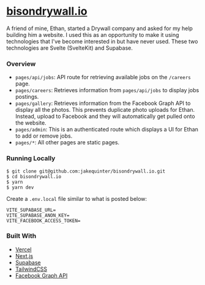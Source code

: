 # [bisondrywall.io](https://bisondrywall.io/)

A friend of mine, Ethan, started a Drywall company and asked for my help building him a website. I used this as an opportunity to make it using technologies that I've become interested in but have never used. These two technologies are Svelte (SvelteKit) and Supabase.

### Overview

- `pages/api/jobs`: API route for retrieving available jobs on the `/careers` page.
- `pages/careers`: Retrieves information from `pages/api/jobs` to display jobs postings.
- `pages/gallery`: Retrieves information from the Facebook Graph API to display all the photos. This prevents duplicate photo uploads for Ethan. Instead, upload to Facebook and they will automatically get pulled onto the website.
- `pages/admin`: This is an authenticated route which displays a UI for Ethan to add or remove jobs.
- `pages/*`: All other pages are static pages.

### Running Locally

```
$ git clone git@github.com:jakequinter/bisondrywall.io.git
$ cd bisondrywall.io
$ yarn
$ yarn dev
```

Create a `.env.local` file similar to what is posted below:

```
VITE_SUPABASE_URL=
VITE_SUPABASE_ANON_KEY=
VITE_FACEBOOK_ACCESS_TOKEN=
```

### Built With

- [Vercel](https://vercel.com/)
- [Next.js](https://nextjs.org/)
- [Supabase](https://supabase.io/)
- [TailwindCSS](https://tailwindcss.com/)
- [Facebook Graph API](https://developers.facebook.com/docs/graph-api/)
